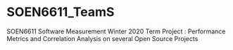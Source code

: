 # SOEN6611_TeamS
SOEN6611 Software Measurement Winter 2020 Term Project : Performance Metrics and Correlation Analysis on several Open Source Projects
